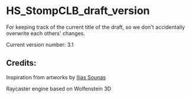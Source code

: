 # HS_StompCLB_draft_version
For keeping track of the current title of the draft, so we don't accidentally overwrite each others' changes.

Current version number: 3.1


## Credits:

Inspiration from artworks by [Ilias Sounas](https://www.sounasdesign.com)

Raycaster engine based on Wolfenstein 3D
